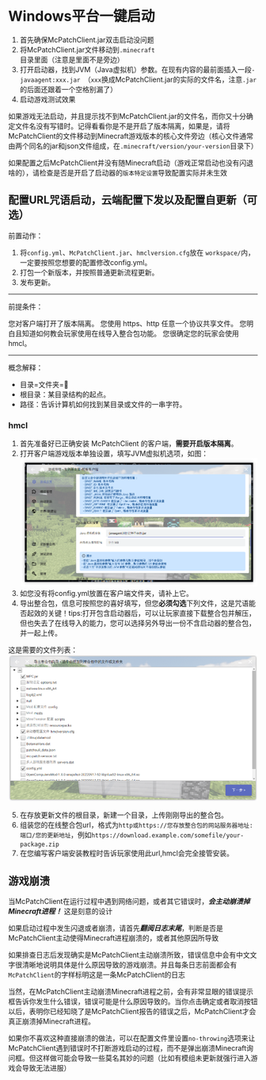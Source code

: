 # Windows平台一键启动

1. 首先确保McPatchClient.jar双击启动没问题
2. 将McPatchClient.jar文件移动到`.minecraft`目录里面（注意是里面不是旁边）
3. 打开启动器，找到JVM（Java虚拟机）参数。在现有内容的最前面插入一段`-javaagent:xxx.jar `（`xxx`换成McPatchClient.jar的实际的文件名，注意`.jar`的后面还跟着一个空格别漏了）
4. 启动游戏测试效果

如果游戏无法启动，并且提示找不到McPatchClient.jar的文件名，而你又十分确定文件名没有写错时。记得看看你是不是开启了版本隔离，如果是，请将McPatchClient的文件移动到Minecraft游戏版本的核心文件旁边（核心文件通常由两个同名的jar和json文件组成，在`.minecraft/version/your-version`目录下）

如果配置之后McPatchClient并没有随Minecraft启动（游戏正常启动也没有闪退啥的），请检查是否是开启了启动器的`版本特定设置`导致配置实际并未生效

## 配置URL咒语启动，云端配置下发以及配置自更新（可选）

前置动作：

1. 将`config.yml`、`McPatchClient.jar`、`hmclversion.cfg`放在 `workspace/`内，一定要按照您想要的配置修改config.yml。
2. 打包一个新版本，并按照普通更新流程更新。
3. 发布更新。

---

前提条件：

您对客户端打开了版本隔离。
您使用 https、http 任意一个协议共享文件。
您明白且知道如何教会玩家使用在线导入整合包功能。
您很确定您的玩家会使用hmcl。

---

概念解释：

- 目录=文件夹=📁
- 根目录：某目录结构的起点。
- 路径：告诉计算机如何找到某目录或文件的一串字符。

### hmcl

1. 首先准备好已正确安装 McPatchClient 的客户端，**需要开启版本隔离**。
2. 打开客户端游戏版本单独设置，填写JVM虚拟机选项，如图：
   ![照抄是学不会的，请您认真思考。](assets/6411f6297cc3f.jpg)
3. 如您没有将config.yml放置在客户端文件夹，请补上它。
4. 导出整合包，信息可按照您的喜好填写，但您**必须勾选**下列文件，这是咒语能否起效的关键！tips:打开包含启动器后，可以让玩家直接下载整合包并解压，但也失去了在线导入的能力，您可以选择另外导出一份不含启动器的整合包，并一起上传。

这是需要的文件列表：
![想要生效，必须勾选！](assets/6411fd659499b.jpg)

5. 在存放更新文件的根目录，新建一个目录，上传刚刚导出的整合包。
6. 组装您的在线整合包url，格式为`http或https://您存放整合包的网站服务器地址:端口/您的更新地址`，例如`https://download.example.com/somefile/your-package.zip`
7. 在您编写客户端安装教程时告诉玩家使用此url,hmcl会完全接管安装。

## 游戏崩溃

当McPatchClient在运行过程中遇到网络问题，或者其它错误时，***会主动崩溃掉Minecraft进程！*** 这是刻意的设计

如果启动过程中发生闪退或者崩溃，请首先***翻阅日志末尾***，判断是否是McPatchClient主动使得Minecraft进程崩溃的，或者其他原因所导致

如果排查日志后发现确实是McPatchClient主动崩溃所致，错误信息中会有中文文字很清晰地说明具体是什么原因导致的游戏崩溃。并且每条日志前面都会有`McPatchClient`的字样标明这是一条McPatchClient的日志

当然，在McPatchClient主动崩溃Minecraft进程之前，会有非常显眼的错误提示框告诉你发生什么错误，错误可能是什么原因导致的。当你点击确定或者取消按钮以后，表明你已经知晓了是McPatchClient报告的错误之后，McPatchClient才会真正崩溃掉Minecraft进程。

如果你不喜欢这种直接崩溃的做法，可以在配置文件里设置`no-throwing`选项来让McPatchClient遇到错误时不打断游戏启动的过程，而不是弹出崩溃Minecraft询问框。但这样做可能会导致一些莫名其妙的问题（比如有模组未更新就强行进入游戏会导致无法进服）
